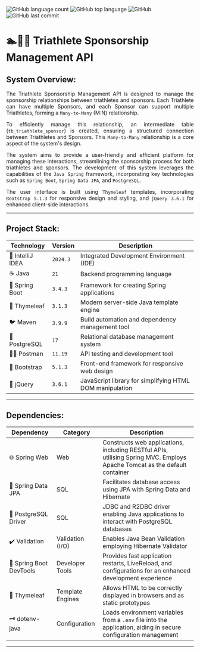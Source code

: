 ![GitHub language count](https://img.shields.io/github/languages/count/souzafcharles/Java-Spring-Thymeleaf-Triathlete-Sponsorship)
![GitHub top language](https://img.shields.io/github/languages/top/souzafcharles/Java-Spring-Thymeleaf-Triathlete-Sponsorship)
![GitHub](https://img.shields.io/github/license/souzafcharles/Java-Spring-Thymeleaf-Triathlete-Sponsorship)
![GitHub last commit](https://img.shields.io/github/last-commit/souzafcharles/Java-Spring-Thymeleaf-Triathlete-Sponsorship)

# 🏊🚴🏃 Triathlete Sponsorship Management API

## System Overview:

<p align="justify">
The Triathlete Sponsorship Management API is designed to manage the sponsorship relationships between triathletes and sponsors. Each Triathlete can have multiple Sponsors, and each Sponsor can support multiple Triathletes, forming a <code>Many-to-Many</code> (M:N) relationship.
</p>

<p align="justify">
To efficiently manage this relationship, an intermediate table (<code>tb_triathlete_sponsor</code>) is created, ensuring a structured connection between Triathletes and Sponsors. This <code>Many-to-Many</code> relationship is a core aspect of the system's design. 
</p>

<p align="justify">
The system aims to provide a user-friendly and efficient platform for managing these interactions, streamlining the sponsorship process for both triathletes and sponsors. The development of this system leverages the capabilities of the <code>Java Spring</code> framework, incorporating key technologies such as <code>Spring Boot</code>, <code>Spring Data JPA</code>, and <code>PostgreSQL</code>.
</p>

<p align="justify">
The user interface is built using <code>Thymeleaf</code> templates, incorporating <code>Bootstrap 5.1.3</code> for responsive design and styling, and <code>jQuery 3.6.1</code> for enhanced client-side interactions.
</p>

***
## Project Stack:

| Technology       | Version  | Description                                              |
|------------------|----------|----------------------------------------------------------|
| 📐 IntelliJ IDEA | `2024.3` | Integrated Development Environment (IDE)                 |
| ☕ Java          | `21`     | Backend programming language                             |
| 🌱 Spring Boot   | `3.4.3`  | Framework for creating Spring applications               |
| 🍃 Thymeleaf     | `3.1.3`  | Modern server-side Java template engine                  |
| 🐦 Maven         | `3.9.9`  | Build automation and dependency management tool          |
| 🐘 PostgreSQL    | `17`     | Relational database management system                    |
| 👩‍🚀 Postman       | `11.19`  | API testing and development tool                         |
| 🎨 Bootstrap	   | `5.1.3`  |	Front-end framework for responsive web design            |
| 💠 jQuery	       | `3.6.1`  | JavaScript library for simplifying HTML DOM manipulation |

***

## Dependencies:

| Dependency              | Category         | Description                                                                                                               |
|-------------------------|------------------|---------------------------------------------------------------------------------------------------------------------------|
| 🌐 Spring Web           | Web              | Constructs web applications, including RESTful APIs, utilising Spring MVC. Employs Apache Tomcat as the default container |
| 💾 Spring Data JPA      | SQL              | Facilitates database access using JPA with Spring Data and Hibernate                                                      |
| 🐘 PostgreSQL Driver    | SQL              | JDBC and R2DBC driver enabling Java applications to interact with PostgreSQL databases                                    |
| ✔️ Validation           | Validation (I/O) | Enables Java Bean Validation employing Hibernate Validator                                                                |
| 🔄 Spring Boot DevTools | Developer Tools  | Provides fast application restarts, LiveReload, and configurations for an enhanced development experience                 |
| 🍃 Thymeleaf            | Template Engines | Allows HTML to be correctly displayed in browsers and as static prototypes                                                |
| 🗝️ dotenv-java          | Configuration    | Loads environment variables from a `.env` file into the application, aiding in secure configuration management            |

***
